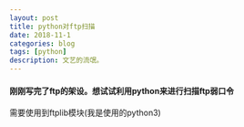 ```yaml
---
layout: post
title: python对ftp扫描
date: 2018-11-1
categories: blog
tags: [python]
description: 文艺的流氓。
---
```


#### 刚刚写完了ftp的架设。想试试利用python来进行扫描ftp弱口令

需要使用到ftplib模块(我是使用的python3)













